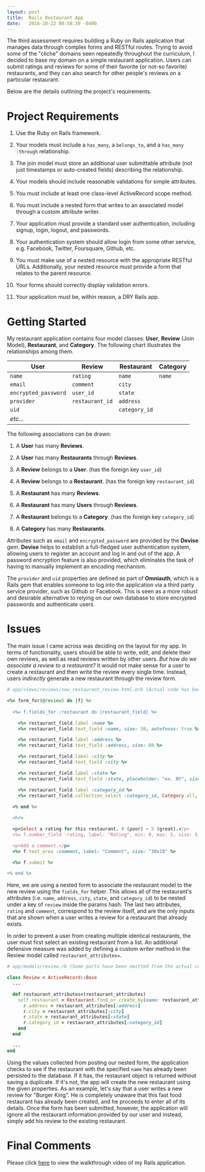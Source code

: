 ```yaml
---
layout: post
title:  Rails Restaurant App
date:   2016-10-22 00:58:39 -0400
---
```


The third assessment requires building a Ruby on Rails application that manages data through complex forms and RESTful routes. Trying to avoid some of the "cliche" domains seen repeatedly throughout the curriculum, I decided to base my domain on a simple restaurant application. Users can submit ratings and reviews for some of their favorite (or not-so favorite) restaurants, and they can also search for other people's reviews on a particular restaurant.

Below are the details outlining the project's requirements.

# Project Requirements
  1. Use the Ruby on Rails framework.

  2. Your models must include a `has_many`, a `belongs_to`, and a `has_many :through` relationship.

  3. The join model must store an additional user submittable attribute (not just timestamps or auto-created fields) describing the relationship.

  4. Your models should include reasonable validations for simple attributes.

  5. You must include at least one class-level ActiveRecord scope method.

  6. You must include a nested form that writes to an associated model through a custom attribute writer.

  7. Your application must provide a standard user authentication, including signup, login, logout, and passwords.

  8. Your authentication system should allow login from some other service, e.g. Facebook, Twitter, Foursquare, Github, etc.

  9. You must make use of a nested resource with the appropriate RESTful URLs. Additionally, your nested resource must provide a form that relates to the parent resource.

  10. Your forms should correctly display validation errors.

  11. Your application must be, within reason, a DRY Rails app.

# Getting Started
My restaurant application contains four model classes: **User**, **Review** (Join Model), **Restaurant**, and **Category**. The following chart illustrates the relationships among them. 

| **User**             | **Review**      | **Restaurant** | **Category** | 
| -------------------- | --------------- | -------------- | ------------ |
| `name`               | `rating`        | `name`         | `name`       |
| `email`              | `comment`       | `city`         |              |
| `encrypted_password` | `user_id`       | `state`        |              |
| `provider`           | `restaurant_id` | `address`      |              |
| `uid`                |                 | `category_id`  |              |
| *etc...*             |                 |                |              |

The following associations can be drawn:

  1. A **User** has many **Reviews**.

  2. A **User** has many **Restaurants** through **Reviews**.

  3. A **Review** belongs to a **User**. (has the foreign key `user_id`)

  4. A **Review** belongs to a **Restaurant**. (has the foreign key `restaurant_id`)

  5. A **Restaurant** has many **Reviews**.

  6. A **Restaurant** has many **Users** through **Reviews**.

  7. A **Restaurant** belongs to a **Category**. (has the foreign key `category_id`)

  8. A **Category** has many **Restaurants**. 

Attributes such as `email` and `encrypted_password` are provided by the **Devise** gem. **Devise** helps to establish a full-fledged user authentication system, allowing users to register an account and log in and out of the app. A password encryption feature is also provided, which eliminates the task of having to manually implement an encoding mechanism.

The `provider` and `uid` properties are defined as part of **Omniauth**, which is a Rails gem that enables someone to log into the application via a third party service provider, such as Github or Facebook. This is seen as a more robust and desirable alternative to relying on our own database to store encrypted passwords and authenticate users.

# Issues
The main issue I came across was deciding on the layout for my app. In terms of functionality, users should be able to write, edit, and delete their own reviews, as well as read reviews written by other users. *But how do we associate a review to a restaurant?* It would not make sense for a user to create a restaurant and then write the review every single time. Instead, users *indirectly* generate a new restaurant through the review form.

```ruby
# app/views/reviews/new_restaurant_review.html.erb (Actual code has been refactored using partials)

<%= form_for(@review) do |f| %>
  
  <%= f.fields_for :restaurant do |restaurant_field| %>

    <%= restaurant_field.label :name %>
    <%= restaurant_field.text_field :name, size: 30, autofocus: true %>

    <%= restaurant_field.label :address %>
    <%= restaurant_field.text_field :address, size: 80 %>

    <%= restaurant_field.label :city %>
    <%= restaurant_field.text_field :city %>

    <%= restaurant_field.label :state %>
    <%= restaurant_field.text_field :state, placeholder: "ex. NY", size: 5 %>

    <%= restaurant_field.label :category_id %>
    <%= restaurant_field.collection_select :category_id, Category.all, :id, :name, prompt: true %>
    
  <% end %>

  <hr>

  <p>Select a rating for this restaurant. 0 (poor) - 5 (great).</p>
  <%= f.number_field :rating, label: "Rating", min: 0, max: 5, size: 5, autofocus: true %>

  <p>Add a comment.</p>
  <%= f.text_area :comment, label: "Comment", size: "30x10" %>

  <%= f.submit %>

<% end %>
```

Here, we are using a nested form to associate the restaurant model to the new review using the `fields_for` helper. This allows all of the restaurant's attributes (i.e. `name`, `address`, `city`, `state`, and `category_id`) to be nested under a key of `review` inside the params hash. The last two attributes, `rating` and `comment`, correspond to the review itself, and are the only inputs that are shown when a user writes a review for a restaurant that already exists.

In order to prevent a user from creating multiple identical restaurants, the user must first select an existing restaurant from a list. An additional defensive measure was added by defining a custom writer method in the Review model called `restaurant_attributes=`.

```ruby
# app/models/review.rb (Some parts have been omitted from the actual code.)

class Review < ActiveRecord::Base
  ...

  def restaurant_attributes=(restaurant_attributes)
    self.restaurant = Restaurant.find_or_create_by(name: restaurant_attributes[:name]) do |r|
      r.address = restaurant_attributes[:address]
      r.city = restaurant_attributes[:city]
      r.state = restaurant_attributes[:state]
      r.category_id = restaurant_attributes[:category_id]
    end
  end

  ...
end
```

Using the values collected from posting our nested form, the application checks to see if the restaurant with the specified `name` has already been persisted to the database. If it has, the restaurant object is returned without saving a duplicate. If it's not, the app will create the new restaurant using the given properties. As an example, let's say that a user writes a new review for "Burger King". He is completely unaware that this fast food restaurant has already been created, and he proceeds to enter all of its details. Once the form has been submitted, however, the application will ignore all the restaurant information provided by our user and instead, simply add his review to the existing restaurant.

# Final Comments
Please click [here](https://www.youtube.com/watch?v=U_CO_DXH2bQ) to view the walkthrough video of my Rails application. 